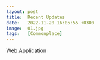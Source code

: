 ```yaml
---
layout: post
title:  Recent Updates
date:   2022-11-20 16:05:55 +0300
image:  01.jpg
tags:   [Commonplace]
---
```


Web Application
